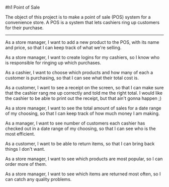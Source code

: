 #h1 Point of Sale 

The object of this project is to make a point of sale (POS) system for a convenience store. A POS is a system that lets cashiers ring up customers for their purchase. 

----

As a store manager, I want to add a new product to the POS, with its name and price, so that I can keep track of what we're selling.

As a store manager, I want to create logins for my cashiers, so I know who is responsible for ringing up which purchases.

As a cashier, I want to choose which products and how many of each a customer is purchasing, so that I can see what their total cost is.

As a customer, I want to see a receipt on the screen, so that I can make sure that the cashier rang me up correctly and told me the right total. I would like the cashier to be able to print out the receipt, but that ain't gonna happen ;)

As a store manager, I want to see the total amount of sales for a date range of my choosing, so that I can keep track of how much money I am making.

As a manager, I want to see number of customers each cashier has checked out in a date range of my choosing, so that I can see who is the most efficient.

As a customer, I want to be able to return items, so that I can bring back things I don't want.

As a store manager, I want to see which products are most popular, so I can order more of them.

As a store manager, I want to see which items are returned most often, so I can catch any quality problems.